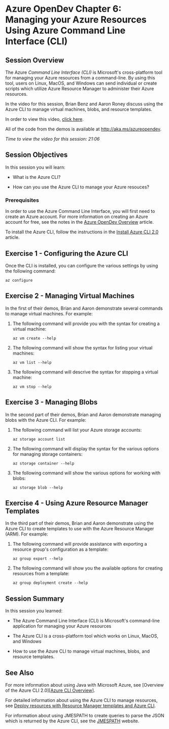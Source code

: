 # Azure OpenDev Chapter 6: Managing your Azure Resources Using Azure Command Line Interface (CLI)

## Session Overview

The Azure *Command Line Interface (CLI)* is Microsoft's cross-platform tool for managing your Azure resources from a command-line. By using this tool, users on Linux, MacOS, and Windows can send individual or create scripts which utilize Azure Resource Manager to administer their Azure resources.

In the video for this session, Brian Benz and Aaron Roney discuss using the Azure CLI to manage virtual machines, blobs, and resource templates.

<!-- BUGBUG: Need final URL here!!! -->

In order to view this video, [click here](http://aka.ms/azureopendev).

<!-- BUGBUG: Need final URL here!!! -->

All of the code from the demos is available at http://aka.ms/azureopendev.

*Time to view the video for this session: 21:06*

## Session Objectives

In this session you will learn:

* What is the Azure CLI?

* How can you use the Azure CLI to manage your Azure resouces?

### Prerequisites

In order to use the Azure Command Line Interface, you will first need to create an Azure account. For more information on creating an Azure account for free, see the notes in the [Azure OpenDev Overview][Overview] article.

To install the Azure CLI, follow the instructions in the [Install Azure CLI 2.0][Azure CLI Install] article.

## Exercise 1 - Configuring the Azure CLI

Once the CLI is installed, you can configure the various settings by using the following command:

```CMD
az configure
```

## Exercise 2 - Managing Virtual Machines

In the first of their demos, Brian and Aaron demonstrate several commands to manage virtual machines. For example:

1. The following command will provide you with the syntax for creating a virtual machine:

   ```CMD
   az vm create --help
   ```
1. The following command will show the syntax for listing your virtual machines:

   ```CMD
   az vm list --help
   ```
1. The following command will descrive the syntax for stopping a virtual machine:

   ```CMD
   az vm stop --help
   ```

## Exercise 3 - Managing Blobs

In the second part of their demos, Brian and Aaron demonstrate managing blobs with the Azure CLI. For example:

1. The following command will list your Azure storage accounts:

   ```CMD
   az storage account list
   ```
1. The following command will display the syntax for the various options for managing storage containers:

   ```CMD
   az storage container --help
   ```
1. The following command will show the various options for working with blobs:

   ```CMD
   az storage blob --help
   ```

## Exercise 4 - Using Azure Resource Manager Templates

In the third part of their demos, Brian and Aaron demonstrate using the Azure CLI to create templates to use with the Azure Resource Manager (ARM). For example:

1. The following command will provide assistance with exporting a resource group's configuration as a template:

   ```CMD
   az group export --help
   ```
1. The following command will show you the available options for creating resources from a template:

   ```CMD
   az group deployment create --help
   ```

## Session Summary

In this session you learned:

* The Azure Command Line Interface (CLI) is Microsoft's command-line application for managing your Azure resources

* The Azure CLI is a cross-platform tool which works on Linux, MacOS, and Windows 

* How to use the Azure CLI to manage virtual machines, blobs, and resource templates.

## See Also

For more information about using Java with Microsoft Azure, see [Overview of the Azure CLI 2.0][[Azure CLI Overview]].

For detailed information about using the Azure CLI to manage resources, see [Deploy resources with Resource Manager templates and Azure CLI](https://docs.microsoft.com/en-us/azure/azure-resource-manager/resource-group-template-deploy-cli).

For information about using JMESPATH to create queries to parse the JSON which is returned by the Azure CLI, see the [JMESPATH] website.

<!-- URL List -->

[Azure Java Developer Center]: https://azure.microsoft.com/develop/java/
[Java Tools for Visual Studio Team Services]: https://java.visualstudio.com/
[Azure Node.js Developer Center]: https://azure.microsoft.com/develop/nodejs/

[Azure CLI Overview]: https://docs.microsoft.com/cli/azure/overview
[Azure CLI Install]: https://docs.microsoft.com/cli/azure/install-azure-cli
[Azure CLI Get Started]: https://docs.microsoft.com/cli/azure/get-started-with-az-cli2
[JMESPATH]: http://jmespath.org/

[Overview]: ./README.md
[Chapter1Java]: ./chapter-1b-deploying-a-java-app-on-azure.md
[Chapter1Node]: ./chapter-1a-deploying-a-node.js-app-on-azure.md
[Chapter2Java]: ./chapter-2b-leveraging-managed-mongodb-and-redis-services-for-your-java-app.md
[Chapter2Node]: ./chapter-2a-leveraging-managed-mongodb-and-redis-services-for-your-node.js-app.md
[Chapter3]: ./chapter-3-transforming-from-a-single-vm-to-a-highly-scalable-geo-distributed-app.md
[Chapter4]: ./chapter-4-monitoring-your-azure-resources.md
[Chapter5]: ./chapter-5-automating-deployment-of-azure-resources-using-azure-resource-manager.md
[Chapter6]: ./chapter-6-managing-your-azure-resources-using-azure-cli.md
[Chapter7]: ./chapter-7-introduction-to-azure-container-service.md

<!-- IMG List -->
